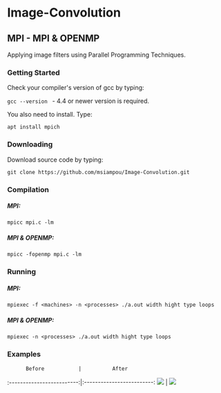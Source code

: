 # Image-Convolution

## ΜPI - MPI & OPENMP

Applying image filters using Parallel Programming Techniques.

### Getting Started

Check your compiler's version of gcc by typing:

```gcc --version ```  - 4.4 or newer version is required.


You also need to install. Type: 

```apt install mpich```

### Downloading

Download source code by typing:

``` git clone https://github.com/msiampou/Image-Convolution.git ```

### Compilation

##### MPI: 
``` mpicc mpi.c -lm ```

##### MPI & OPENMP: 
``` mpicc -fopenmp mpi.c -lm ```

### Running

##### MPI: 
``` mpiexec -f <machines> -n <processes> ./a.out width hight type loops ```

##### MPI & OPENMP: 
``` mpiexec -n <processes> ./a.out width hight type loops ``` 

### Εxamples

          Before           |          After
:-------------------------:|:-------------------------:
![](https://github.com/msiampou/Image-Convolution/blob/master/img/waterfall_grey_1920_2520.raw)  |  ![](https://github.com/msiampou/Image-Convolution/blob/master/img/blur_wgrey.png)
